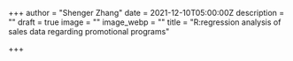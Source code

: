 +++
author = "Shenger Zhang"
date = 2021-12-10T05:00:00Z
description = ""
draft = true
image = ""
image_webp = ""
title = "R:regression analysis of sales data regarding promotional programs"

+++
